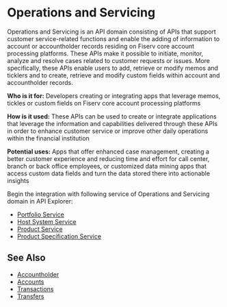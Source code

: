 # Operations and Servicing

Operations and Servicing is an API domain consisting of APIs that support customer service-related functions and enable the adding of information to account or accountholder records residing on Fiserv core account processing platforms. These APIs make it possible to initiate, monitor, analyze and resolve cases related to customer requests or issues. More specifically, these APIs enable users to add, retrieve or modify memos and ticklers and to create, retrieve and modify custom fields within account and accountholder records.

**Who is it for:** Developers creating or integrating apps that leverage memos, tickles or custom fields on Fiserv core account processing platforms

**How is it used:** These APIs can be used to create or integrate applications that leverage the information and capabilities delivered through these APIs in order to enhance customer service or improve other daily operations within the financial institution

**Potential uses:** Apps that offer enhanced case management, creating a better customer experience and reducing time and effort for call center, branch or back office employees, or customized data mining apps that access custom data fields and turn the data stored there into actionable insights


Begin the integration with following service of Operations and Servicing domain in API Explorer:
* [Portfolio Service](../api/?type=post&path=/port/secured)
* [Host System Service](../api/?type=post&path=/hostsystemservice/servicing/hostSystem/secured)
* [Product Service](../api/?type=post&path=/productlistservice/servicing/productList/secured)
* [Product Specification Service](../api/?type=post&path=/prodspecservice/servicing/prodspec/secured)


## See Also
- [Accountholder](?path=docs/fintechs/accountholder.md "Click to open")
- [Accounts](?path=docs/fintechs/accounts.md "Click to open")
- [Transactions](?path=docs/fintechs/transactions.md "Click to open")
- [Transfers](?path=docs/fintechs/transfers.md "Click to open")
